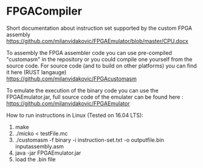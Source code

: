 # FPGACompiler

Short documentation about instruction set supported by the custom FPGA assembly
https://github.com/milanvidakovic/FPGAEmulator/blob/master/CPU.docx

To assembly the FPGA assembler code you can use pre-compiled "customasm" in the repository or you could compile one yourself from the source code.
For source code (and to build on other platforms) you can find it here (RUST langauge) https://github.com/milanvidakovic/FPGAcustomasm

To emulate the execution of the binary code you can use the FPGAEmulator.jar, full source code of the emulater can be found here : 
https://github.com/milanvidakovic/FPGAEmulator

How to run instructions in Linux (Tested on 16.04 LTS):

1) make
2) ./micko < testFile.mc
3) ./customasm -f binary -i instruction-set.txt -o outputfile.bin inputassembly.asm
4) java -jar FPGAEmulator.jar
5) load the .bin file 

